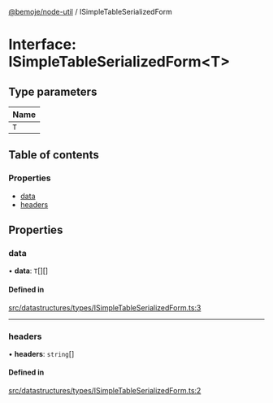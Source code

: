 [@bemoje/node-util](/docs/index.md) / ISimpleTableSerializedForm

# Interface: ISimpleTableSerializedForm<T\>

## Type parameters

| Name |
| :------ |
| `T` |

## Table of contents

### Properties

- [data](/docs/interfaces/ISimpleTableSerializedForm.md#data)
- [headers](/docs/interfaces/ISimpleTableSerializedForm.md#headers)

## Properties

### data

• **data**: `T`[][]

#### Defined in

[src/datastructures/types/ISimpleTableSerializedForm.ts:3](https://github.com/bemoje/bemoje-node-util/blob/957547c/src/datastructures/types/ISimpleTableSerializedForm.ts#L3)

___

### headers

• **headers**: `string`[]

#### Defined in

[src/datastructures/types/ISimpleTableSerializedForm.ts:2](https://github.com/bemoje/bemoje-node-util/blob/957547c/src/datastructures/types/ISimpleTableSerializedForm.ts#L2)
